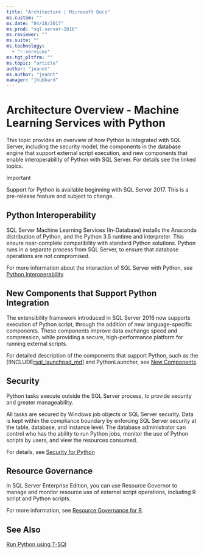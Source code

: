 ```yaml
---
title: "Architecture | Microsoft Docs"
ms.custom: ""
ms.date: "04/18/2017"
ms.prod: "sql-server-2016"
ms.reviewer: ""
ms.suite: ""
ms.technology: 
  - "r-services"
ms.tgt_pltfrm: ""
ms.topic: "article"
author: "jeannt"
ms.author: "jeannt"
manager: "jhubbard"
---
```


# Architecture Overview - Machine Learning Services with Python

This topic provides an overview of how Python is integrated with SQL Server, including the security model, the components in the database engine that support external script execution, and new components that enable interoperability of Python with SQL Server. For details see the linked topics.

> [!IMPORTANT]
> Support for Python is available beginning with SQL Server 2017. This is a pre-release feature and subject to change.

## Python Interoperability

SQL Server Machine Learning Services (In-Database) installs the Anaconda distribution of Python, and the Python 3.5 runtime and interpreter. This ensure near-complete compatibility with standard Python solutions. Python runs in a separate process from SQL Server, to ensure that database operations are not compromised.

For more information about the interaction of SQL Server with Python, see [Python Interoperability](/python-interoperability.md)

## New Components that Support Python Integration

The extensibility framework introduced in SQL Server 2016 now supports execution of Python script, through the addition of new language-specific components. These components improve data exchange speed and compression, while providing a secure, high-performance platform for running external scripts.

For detailed description of the components that support Python, such as the [!INCLUDE[rsql_launchpad_md](../../includes/rsql-launchpad-md.md)] and PythonLauncher, see [New Components](../../advanced-analytics/python/new-components-in-sql-server-to-support-python-integration.md).

## Security

Python tasks execute outside the SQL Server process, to provide security and greater manageability.

All tasks are secured by Windows job objects or SQL Server security. Data is kept within the compliance boundary by enforcing SQL Server security at the table, database, and instance level. The database administrator can control who has the ability to run Python jobs, monitor the use of Python scripts by users, and view the resources consumed.

For details, see [Security for Python](../../advanced-analytics/python/security-overview-sql-server-python-services.md)

## Resource Governance

In SQL Server Enterprise Edition, you can use Resource Governor to manage and monitor resource use of external script operations, including R script and Python scripts.

For more information, see [Resource Governance for R](../../advanced-analytics/r/resource-governance-for-r-services.md).

## See Also

[Run Python using T-SQl](../tutorials/run-python-using-t-sql.md)